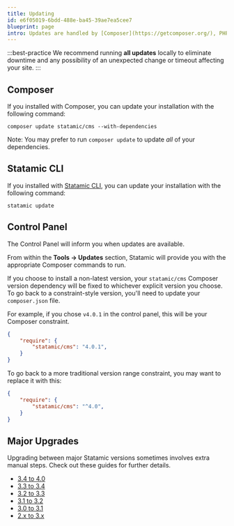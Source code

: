 ```yaml
---
title: Updating
id: e6f05019-6bdd-488e-ba45-39ae7ea5cee7
blueprint: page
intro: Updates are handled by [Composer](https://getcomposer.org/), PHP's dependency manager. We recommend running all updates locally (not on production) via the command line.
---
```


:::best-practice
We recommend running **all updates** locally to eliminate downtime and any possibility of an unexpected change or timeout affecting your site.
:::
## Composer

If you installed with Composer, you can update your installation with the following command:
```
composer update statamic/cms --with-dependencies
```
 Note: You may prefer to run `composer update` to update _all_ of your dependencies.

 ## Statamic CLI

If you installed with [Statamic CLI](/cli), you can update your installation with the following command:
```
statamic update
```

## Control Panel

The Control Panel will inform you when updates are available.

From within the **Tools &rarr; Updates** section, Statamic will provide you with the appropriate Composer commands to run.

If you choose to install a non-latest version, your `statamic/cms`  Composer version dependency will be fixed to whichever explicit version you choose. To go back to a constraint-style version, you'll need to update your `composer.json` file.

For example, if you chose `v4.0.1` in the control panel, this will be your Composer constraint.

```json
{
    "require": {
        "statamic/cms": "4.0.1",
    }
}
```

To go back to a more traditional version range constraint, you may want to replace it with this:

```json
{
    "require": {
        "statamic/cms": "^4.0",
    }
}
```

## Major Upgrades

Upgrading between major Statamic versions sometimes involves extra manual steps. Check out these guides for further details.

- [3.4 to 4.0](/upgrade-guide/3-4-to-4-0)
- [3.3 to 3.4](/upgrade-guide/3-3-to-3-4)
- [3.2 to 3.3](/upgrade-guide/3-2-to-3-3)
- [3.1 to 3.2](/upgrade-guide/3-1-to-3-2)
- [3.0 to 3.1](/upgrade-guide/3-0-to-3-1)
- [2.x to 3.x](/upgrade-guide/v2-to-v3)
